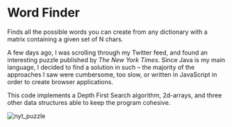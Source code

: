 # Word Finder
Finds all the possible words you can create from any dictionary with a matrix containing a given set of N chars.

A few days ago, I was scrolling through my Twitter feed, and found an interesting puzzle published by <i>The New York Times</i>. Since Java is my main language, I decided to find a solution in such – the majority of the approaches I saw were cumbersome, too slow, or written in JavaScript in order to create browser applications.

This code implements a Depth First Search algorithm, 2d-arrays, and three other data structures able to keep the program cohesive.

![nyt_puzzle](https://user-images.githubusercontent.com/83437383/158074184-d5faeddd-dccf-404d-9f58-4d3446fdf545.jpg)
